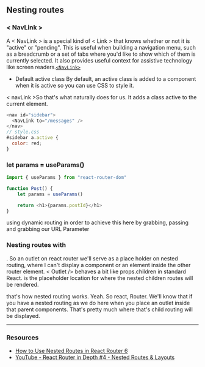 ## Nesting routes
### < NavLink > 
A < NavLink > is a special kind of < Link > that knows whether or not it is "active" or "pending". This is useful when building a navigation menu, such as a breadcrumb or a set of tabs where you'd like to show which of them is currently selected. It also provides useful context for assistive technology like screen readers.[`<NavLink>`](https://reactrouter.com/en/main/components/nav-link)
- Default active class
By default, an active class is added to a <NavLink> component when it is active so you can use CSS to style it.

 < navLink >So that's what naturally does for us. It adds a class active to the current element.

```javascript
<nav id="sidebar">
  <NavLink to="/messages" />
</nav>
// style.css
#sidebar a.active {
  color: red;
}

```
### let params = useParams()
```javascript
import { useParams } from "react-router-dom"

function Post() {
    let params = useParams()

    return <h1>{params.postId}</h1>
}
```

 using dynamic routing in order to achieve this here by grabbing, passing and grabbing our URL Parameter
### Nesting routes with <Outlet/>
. So an outlet on
react router we'll serve as a place holder on nested routing, where I can't display a component or an element inside the other router element.
< Outlet /> behaves a bit like props.children in standard React. <Outlet /> is the placeholder location for where the nested children routes will be rendered.

 that's how nested routing works. Yeah. So react, Router. We'll know that if you have a nested routing as we do here when you place an outlet inside that parent components. That's pretty much where
that's child routing will be displayed.

---
### Resources
- [How to Use Nested Routes in React Router 6](https://dev.to/tywenk/how-to-use-nested-routes-in-react-router-6-4jhd)
- [YouTube - React Router in Depth #4 - Nested Routes & Layouts](https://www.youtube.com/watch?v=l8CS9AMBSIQ)